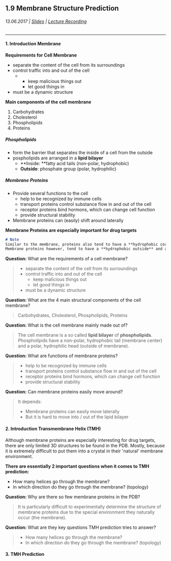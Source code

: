 ## 1.9 Membrane Structure Prediction

###### 13.06.2017 \| [Slides](https://www.rostlab.org/sites/default/files/fileadmin/teaching/SoSe17/PP1CS/cb1e_20170613_tmh1.pdf) \| [Lecture Recording](https://www.youtube.com/watch?v=ZIQjVzvBN3E&list=PLg46T0OlBIJ9abbsmUL-ux24DCpoUlC1J&index=8)

---

#### 1. Introduction Membrane

**Requirements for Cell Membrane**

* separate the content of the cell from its surroundings
* control traffic into and out of the cell
  * * keep malicious things out
    * let good things in
* must be a dynamic structure

**Main components of the cell membrane**

1. Carbohydrates
2. Cholesterol
3. Phospholipids
4. Proteins

##### Phospholipids

* form the barrier that separates the inside of a cell from the outside
* pospholipids are arranged in a **lipid bilayer**
  * **Inside: **fatty acid tails \(non-polar, hydrophobic\)
  * **Outside**: phosphate group \(polar, hydrophilic\)

##### Membrane Proteins

* Provide several functions to the cell
  * help to be recognized by immune cells
  * transport proteins control substance flow in and out of the cell
  * receptor proteins bind hormons, which can change cell function
  * provide structural stability
* Membrane proteins can \(easily\) shift around laterally 

**Membrane Proteins are especially important for drug targets**

```markdown
# Note
Similar to the membrane, proteins also tend to have a **hydrophobic core**. 
Membrane proteins however, tend to have a **hydrophobic outside** and an **hydrophilic core**. 
```

**Question:** What are the requirements of a cell membrane?

> * separate the content of the cell from its surroundings
> * control traffic into and out of the cell
>   * keep malicious things out
>   * let good things in
> * must be a dynamic structure

**Question:** What are the 4 main structural components of the cell membrane?

> Carbohydrates, Cholesterol, Phospholipids, Proteins

**Question:** What is the cell membrane mainly made out of?

> The cell membrane is a so called **lipid bilayer** of **phospholipids**. Phospholipids have a non-polar, hydrophobic tail \(membrane center\) and a polar, hydrophilic head \(outside of membrane\).

**Question:** What are functions of membrane proteins?

> * help to be recognized by immune cells
> * transport proteins control substance flow in and out of the cell
> * receptor proteins bind hormons, which can change cell function
> * provide structural stability

**Question:** Can membrane proteins easily move around?

> It depends:
>
> * Membrane proteins can easily move laterally
> * But it is hard to move into / out of the lipid bilayer

#### 2. Introduction Transmembrane Helix \(TMH\)

Although membrane proteins are especially interesting for drug targets, there are only limited 3D structures to be found in the PDB. Mostly, because it is extremely difficult to put them into a crystal in their 'natural' membrane environment.

**There are essentially 2 important questions when it comes to TMH prediction:**

* How many helices go through the membrane?
* In which direction do they go through the membrane? \(topology\)

**Question:** Why are there so few membrane proteins in the PDB?

> It is particularly difficult to experimentally determine the structure of membrane proteins due to the special environment they naturally occur \(the membrane\).

**Question:** What are they key questions TMH prediction tries to answer?

> * How many helices go through the membrane?
> * In which direction do they go through the membrane? \(topology\)

#### 3. TMH Prediction



